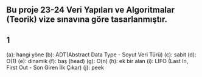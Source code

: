 ## Bu proje 23-24 Veri Yapıları ve Algoritmalar (Teorik) vize sınavına göre tasarlanmıştır.

## 1

(a): hangi yöne
(b): ADT(Abstract Data Type - Soyut Veri Türü)
(c): sabit
(d): O(1)
(e): dinamik
(f): baş (head)
(g): O(n)
(h): ek bir alan
(i): LIFO (Last In, First Out - Son Giren İlk Çıkar)
(j): peek
